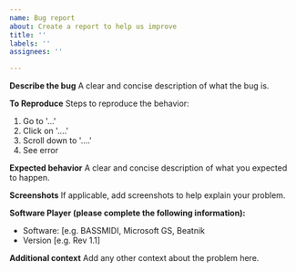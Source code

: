 ```yaml
---
name: Bug report
about: Create a report to help us improve
title: ''
labels: ''
assignees: ''

---
```


**Describe the bug**
A clear and concise description of what the bug is.

**To Reproduce**
Steps to reproduce the behavior:
1. Go to '...'
2. Click on '....'
3. Scroll down to '....'
4. See error

**Expected behavior**
A clear and concise description of what you expected to happen.

**Screenshots**
If applicable, add screenshots to help explain your problem.

**Software Player (please complete the following information):**
 - Software: [e.g. BASSMIDI, Microsoft GS, Beatnik
 - Version [e.g. Rev 1.1]

**Additional context**
Add any other context about the problem here.
